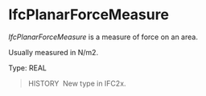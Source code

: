 # IfcPlanarForceMeasure

_IfcPlanarForceMeasure_ is a measure of force on an area.

Usually measured in N/m2.

Type: REAL

> HISTORY&nbsp; New type in IFC2x.
